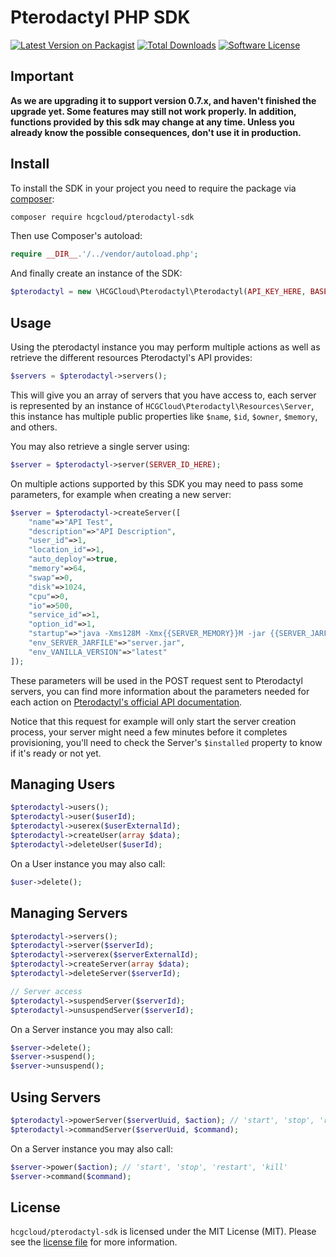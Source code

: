 # Pterodactyl PHP SDK

[![Latest Version on Packagist][ico-version]][link-packagist]
[![Total Downloads][ico-downloads]][link-downloads]
[![Software License][ico-license]](LICENSE.md)

## Important
**As we are upgrading it to support version 0.7.x, and haven't finished the upgrade yet. Some features may still not work properly. In addition, functions provided by this sdk may change at any time. Unless you already know the possible consequences, don't use it in production.**

## Install

To install the SDK in your project you need to require the package via [composer](http://getcomposer.org):

```bash
composer require hcgcloud/pterodactyl-sdk
```

Then use Composer's autoload:

```php
require __DIR__.'/../vendor/autoload.php';
```

And finally create an instance of the SDK:

```php
$pterodactyl = new \HCGCloud\Pterodactyl\Pterodactyl(API_KEY_HERE, BASE_URI_HERE);
```

## Usage

Using the pterodactyl instance you may perform multiple actions as well as retrieve the different resources Pterodactyl's API provides:

```php
$servers = $pterodactyl->servers();
```

This will give you an array of servers that you have access to, each server is represented by an instance of `HCGCloud\Pterodactyl\Resources\Server`, this instance has multiple public
properties like `$name`, `$id`, `$owner`, `$memory`, and others.

You may also retrieve a single server using:

```php
$server = $pterodactyl->server(SERVER_ID_HERE);
```

On multiple actions supported by this SDK you may need to pass some parameters, for example when creating a new server:

```php
$server = $pterodactyl->createServer([
    "name"=>"API Test",
    "description"=>"API Description",
    "user_id"=>1,
    "location_id"=>1,
    "auto_deploy"=>true,
    "memory"=>64,
    "swap"=>0,
    "disk"=>1024,
    "cpu"=>0,
    "io"=>500,
    "service_id"=>1,
    "option_id"=>1,
    "startup"=>"java -Xms128M -Xmx{{SERVER_MEMORY}}M -jar {{SERVER_JARFILE}}",
    "env_SERVER_JARFILE"=>"server.jar",
    "env_VANILLA_VERSION"=>"latest"
]);
```

These parameters will be used in the POST request sent to Pterodactyl servers, you can find more information about the parameters needed for each action on
[Pterodactyl's official API documentation](https://pterodactyl.readme.io/v0.6/reference).

Notice that this request for example will only start the server creation process, your server might need a few minutes before it completes provisioning, you'll need to check
the Server's `$installed` property to know if it's ready or not yet.

## Managing Users

```php
$pterodactyl->users();
$pterodactyl->user($userId);
$pterodactyl->userex($userExternalId);
$pterodactyl->createUser(array $data);
$pterodactyl->deleteUser($userId);
```

On a User instance you may also call:

```php
$user->delete();
```

## Managing Servers

```php
$pterodactyl->servers();
$pterodactyl->server($serverId);
$pterodactyl->serverex($serverExternalId);
$pterodactyl->createServer(array $data);
$pterodactyl->deleteServer($serverId);

// Server access
$pterodactyl->suspendServer($serverId);
$pterodactyl->unsuspendServer($serverId);
```

On a Server instance you may also call:

```php
$server->delete();
$server->suspend();
$server->unsuspend();
```

## Using Servers

```php
$pterodactyl->powerServer($serverUuid, $action); // 'start', 'stop', 'restart', 'kill'
$pterodactyl->commandServer($serverUuid, $command);
```

On a Server instance you may also call:

```php
$server->power($action); // 'start', 'stop', 'restart', 'kill'
$server->command($command);
```

## License

`hcgcloud/pterodactyl-sdk` is licensed under the MIT License (MIT). Please see the
[license file](LICENSE.md) for more information.

[ico-version]: https://img.shields.io/packagist/v/hcgcloud/pterodactyl-sdk.svg?style=flat-square
[ico-license]: https://img.shields.io/badge/license-MIT-green.svg?style=flat-square
[ico-downloads]: https://img.shields.io/packagist/dt/hcgcloud/pterodactyl-sdk.svg?style=flat-square

[link-packagist]: https://packagist.org/packages/hcgcloud/pterodactyl-sdk
[link-downloads]: https://packagist.org/packages/hcgcloud/pterodactyl-sdk

